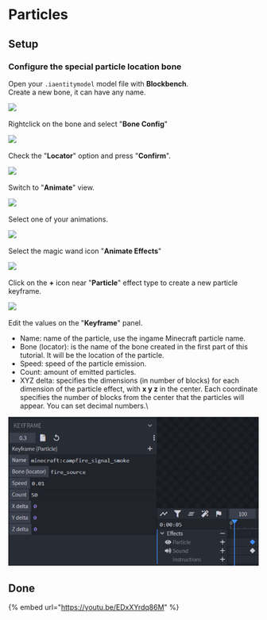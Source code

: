 # Particles

## Setup

### Configure the special particle location bone

Open your `.iaentitymodel` model file with **Blockbench**.\
Create a new bone, it can have any name.

![](<../../../../.gitbook/assets/image (138).png>)

Rightclick on the bone and select "**Bone Config**"

![](<../../../../.gitbook/assets/image (104).png>)

Check the "**Locator**" option and press "**Confirm**".

![](<../../../../.gitbook/assets/image (103).png>)

Switch to "**Animate**" view.

![](<../../../../.gitbook/assets/image (154).png>)

Select one of your animations.

![](<../../../../.gitbook/assets/image (171).png>)

Select the magic wand icon "**Animate Effects**"

![](<../../../../.gitbook/assets/image (47).png>)

Click on the **+** icon near "**Particle**" effect type to create a new particle keyframe.

![](<../../../../.gitbook/assets/image (95).png>)

Edit the values on the "**Keyframe**" panel.

* Name: name of the particle, use the ingame Minecraft particle name.
* Bone (locator): is the name of the bone created in the first part of this tutorial. It will be the location of the particle.
* Speed: speed of the particle emission.
* Count: amount of emitted particles.
* XYZ delta: specifies the dimensions (in number of blocks) for each dimension of the particle effect, with **x y z** in the center. Each coordinate specifies the number of blocks from the center that the particles will appear. You can set decimal numbers.\


![](<../../../../.gitbook/assets/image (106) (1).png>)

## Done

{% embed url="https://youtu.be/EDxXYrdq86M" %}
